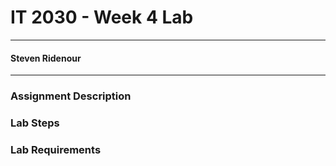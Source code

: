 # IT 2030 - Week 4 Lab 
___
####  Steven Ridenour
___
### Assignment Description
### Lab Steps
### Lab Requirements